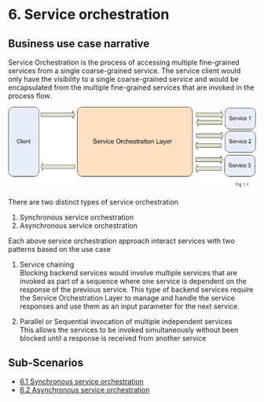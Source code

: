 # 6. Service orchestration

## Business use case narrative

Service Orchestration is the process of accessing multiple fine-grained services from a single coarse-grained service. 
The service client would only have the visibility to a single coarse-grained service and would be encapsulated from the 
multiple fine-grained services that are invoked in the process flow.

![Service Orchestration](images/ServiceOrchestration.png)

There are two distinct types of service orchestration 

1. Synchronous service orchestration
2. Asynchronous service orchestration

Each above service orchestration approach interact services with two patterns based on the use case

1. Service chaining  
Blocking backend services would involve multiple services that are invoked as part of a sequence where one service is 
dependent on the response of the previous service. This type of backend services require the Service Orchestration Layer 
to manage and handle the service responses and use them as an input parameter for the next service. 

2. Parallel or Sequential invocation of multiple independent services  
This allows the services to be invoked simultaneously without been blocked until a response is received from another service


## Sub-Scenarios
- [6.1 Synchronous service orchestration](6.1-synchronous-service-orchestration)
- [6.2 Asynchronous service orchestration](6.2-ssynchronous-service-orchestration)


